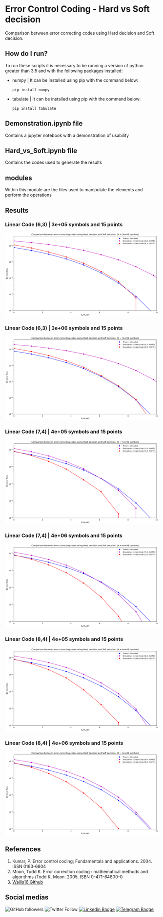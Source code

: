 # Error Control Coding - Hard vs Soft decision

Comparison between error correcting codes using Hard decision and Soft decision.

## How do I run?

To run these scripts it is necessary to be running a version of python greater than 3.5 and with the following packages installed:
- numpy | It can be installed using pip with the command below:
    ```shell
    pip install numpy
    ```
- tabulate | It can be installed using pip with the command below:
    ```shell
    pip install tabulate
    ```

## Demonstration.ipynb file

Contains a jupyter notebook with a demonstration of usability

## Hard_vs_Soft.ipynb file

Contains the codes used to generate the results

## modules

Within this module are the files used to manipulate the elements and perform the operations

## Results

### Linear Code (6,3) | 3e+05 symbols and 15 points
![Linear Code (6,3) 3e+05 symbols 15 points](./images/code_6_3_3e+05sym_10pnts.png)

### Linear Code (6,3) | 3e+06 symbols and 15 points
![Linear Code (6,3) 3e+06 symbols 15 points](./images/code_6_3_3e+06sym_10pnts.png)

### Linear Code (7,4) | 4e+05 symbols and 15 points
![Linear Code (7,4) 4e+05 symbols 15 points](./images/code_7_4_4e+05sym_10pnts.png)

### Linear Code (7,4) | 4e+06 symbols and 15 points
![Linear Code (7,4) 4e+06 symbols 15 points](./images/code_7_4_4e+06sym_10pnts.png)

### Linear Code (8,4) | 4e+05 symbols and 15 points
![Linear Code (8,4) 4e+05 symbols 15 points](./images/code_8_4_4e+05sym_10pnts.png)

### Linear Code (8,4) | 4e+06 symbols and 15 points
![Linear Code (8,4) 4e+06 symbols 15 points](./images/code_8_4_4e+06sym_10pnts.png)

## References

1. Kumar, P. Error control coding; Fundamentals and applications. 2004. ISSN 0163-6804
2. Moon, Todd K. Error correction coding : mathematical methods and algorithms /Todd K. Moon. 2005. ISBN 0-471-64800-0
3. [Wallis16 Github](https://github.com/Wallis16/Error-Control-Coding)


## Social medias

![GitHub followers](https://img.shields.io/github/followers/thematheusls?label=Follow&style=social)
![Twitter Follow](https://img.shields.io/twitter/follow/thematheusls?label=Follow&style=social)
[![Linkedin Badge](https://img.shields.io/badge/-LinkedIn-blue?style=flat-square&logo=Linkedin&logoColor=white&link=https://www.linkedin.com/in/matheus-lobo-dos-santos/)](https://www.linkedin.com/in/matheus-lobo-dos-santos/)
[![Telegram Badge](https://img.shields.io/badge/-Telegram-blue?style=plastic&logo=Telegram&logoColor=white&link=https://t.me/thematheusls)](https://t.me/thematheusls)
